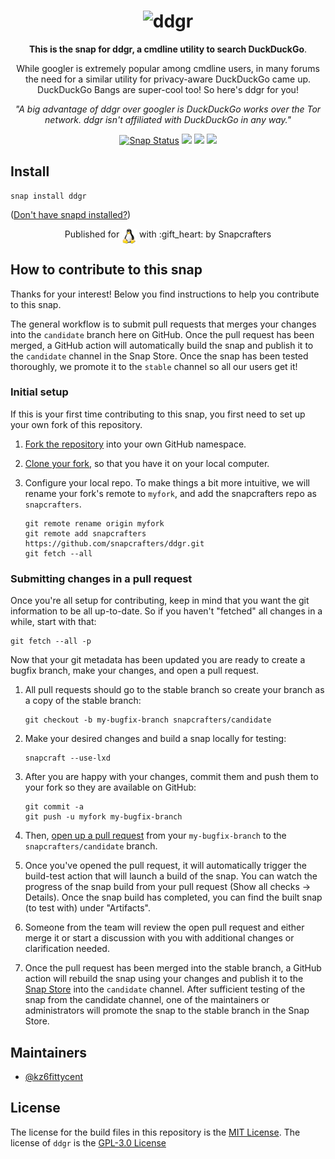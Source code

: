 <h1 align="center">
  <img src="https://logodownload.org/wp-content/uploads/2018/02/duckduckgo-logo-2.png" alt="ddgr" height="256px">
</h1>

<p align="center"><b>This is the snap for ddgr, a cmdline utility to search DuckDuckGo</b>.</p>
<p align="center"> While googler is extremely popular among cmdline users, in many forums the need for a similar utility for privacy-aware DuckDuckGo came up. DuckDuckGo Bangs are super-cool too! So here's ddgr for you!</p>

<p align="center"><i>"A big advantage of ddgr over googler is DuckDuckGo works over the Tor network. ddgr isn't affiliated with DuckDuckGo in any way."</i></p>

<p align="center">
<a href="https://snapcraft.io/ddgr"><img src="https://snapcraft.io/ddgr/badge.svg" alt="Snap Status"></a>
<a href="https://github.com/snapcrafters/ddgr/actions/workflows/sync-version-with-upstream.yml"><img src="https://github.com/snapcrafters/ddgr/actions/workflows/sync-version-with-upstream.yml/badge.svg"></a>
<a href="https://github.com/snapcrafters/ddgr/actions/workflows/release-to-candidate.yaml"><img src="https://github.com/snapcrafters/ddgr/actions/workflows/release-to-candidate.yml/badge.svg"></a>
<a href="https://github.com/snapcrafters/ddgr/actions/workflows/promote-to-stable.yml"><img src="https://github.com/snapcrafters/ddgr/actions/workflows/promote-to-stable.yml/badge.svg"></a>
</p>

## Install

```shell
snap install ddgr
```

([Don't have snapd installed?](https://snapcraft.io/docs/core/install))

<p align="center">Published for <img src="https://raw.githubusercontent.com/anythingcodes/slack-emoji-for-techies/gh-pages/emoji/tux.png" align="top" width="24" /> with :gift_heart: by Snapcrafters</p>

## How to contribute to this snap

Thanks for your interest! Below you find instructions to help you contribute to this snap.

The general workflow is to submit pull requests that merges your changes into the `candidate` branch here on GitHub. Once the pull request has been merged, a GitHub action will automatically build the snap and publish it to the `candidate` channel in the Snap Store. Once the snap has been tested thoroughly, we promote it to the `stable` channel so all our users get it!

### Initial setup

If this is your first time contributing to this snap, you first need to set up your own fork of this repository.

1. [Fork the repository](https://docs.github.com/en/github/getting-started-with-github/fork-a-repo) into your own GitHub namespace.
2. [Clone your fork](https://git-scm.com/book/en/v2/Git-Basics-Getting-a-Git-Repository), so that you have it on your local computer.
3. Configure your local repo. To make things a bit more intuitive, we will rename your fork's remote to `myfork`, and add the snapcrafters repo as `snapcrafters`.

   ```shell
   git remote rename origin myfork
   git remote add snapcrafters https://github.com/snapcrafters/ddgr.git
   git fetch --all
   ```

### Submitting changes in a pull request

Once you're all setup for contributing, keep in mind that you want the git information to be all up-to-date. So if you haven't "fetched" all changes in a while, start with that:

```shell
git fetch --all -p
```

Now that your git metadata has been updated you are ready to create a bugfix branch, make your changes, and open a pull request.

1. All pull requests should go to the stable branch so create your branch as a copy of the stable branch:

   ```shell
   git checkout -b my-bugfix-branch snapcrafters/candidate
   ```

2. Make your desired changes and build a snap locally for testing:

   ```shell
   snapcraft --use-lxd
   ```

3. After you are happy with your changes, commit them and push them to your fork so they are available on GitHub:

   ```shell
   git commit -a
   git push -u myfork my-bugfix-branch
   ```

4. Then, [open up a pull request](https://docs.github.com/en/github/collaborating-with-issues-and-pull-requests/about-pull-requests) from your `my-bugfix-branch` to the `snapcrafters/candidate` branch.
5. Once you've opened the pull request, it will automatically trigger the build-test action that will launch a build of the snap. You can watch the progress of the snap build from your pull request (Show all checks -> Details). Once the snap build has completed, you can find the built snap (to test with) under "Artifacts".
6. Someone from the team will review the open pull request and either merge it or start a discussion with you with additional changes or clarification needed.
7. Once the pull request has been merged into the stable branch, a GitHub action will rebuild the snap using your changes and publish it to the [Snap Store](https://snapcraft.io/ddgr) into the `candidate` channel. After sufficient testing of the snap from the candidate channel, one of the maintainers or administrators will promote the snap to the stable branch in the Snap Store.

## Maintainers

- [@kz6fittycent](https://github.com/kz6fittycent)

## License

The license for the build files in this repository is the [MIT License](https://github.com/snapcrafters/ddgr/blob/candidate/LICENSE). The license of `ddgr` is the [GPL-3.0 License](https://github.com/jarun/ddgr?tab=GPL-3.0-1-ov-file#readme)
